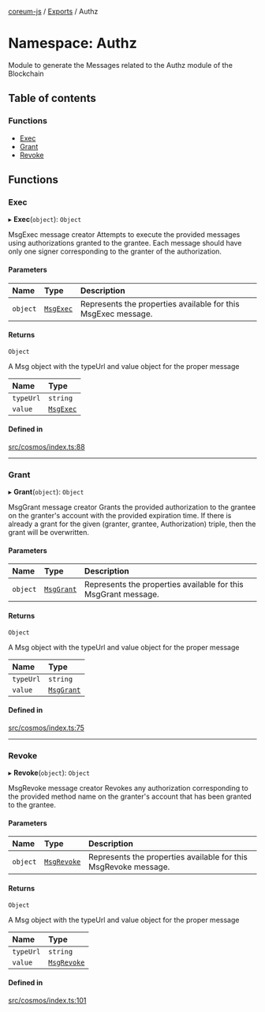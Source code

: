 [coreum-js](../README.md) / [Exports](../modules.md) / Authz

# Namespace: Authz

Module to generate the Messages related to the Authz module of the Blockchain

## Table of contents

### Functions

- [Exec](Authz.md#exec)
- [Grant](Authz.md#grant)
- [Revoke](Authz.md#revoke)

## Functions

### Exec

▸ **Exec**(`object`): `Object`

MsgExec message creator
Attempts to execute the provided messages using authorizations granted to the grantee. Each message should have only one signer corresponding to the granter of the authorization.

#### Parameters

| Name | Type | Description |
| :------ | :------ | :------ |
| `object` | [`MsgExec`](../interfaces/internal_.MsgExec.md) | Represents the properties available for this MsgExec message. |

#### Returns

`Object`

A Msg object with the typeUrl and value object for the proper message

| Name | Type |
| :------ | :------ |
| `typeUrl` | `string` |
| `value` | [`MsgExec`](internal_.md#msgexec) |

#### Defined in

[src/cosmos/index.ts:88](https://github.com/PulsaraIO/coreum-js/blob/63824e3/src/cosmos/index.ts#L88)

___

### Grant

▸ **Grant**(`object`): `Object`

MsgGrant message creator
Grants the provided authorization to the grantee on the granter's account with the provided expiration time. If there is already a grant for the given (granter, grantee, Authorization) triple, then the grant will be overwritten.

#### Parameters

| Name | Type | Description |
| :------ | :------ | :------ |
| `object` | [`MsgGrant`](../interfaces/internal_.MsgGrant.md) | Represents the properties available for this MsgGrant message. |

#### Returns

`Object`

A Msg object with the typeUrl and value object for the proper message

| Name | Type |
| :------ | :------ |
| `typeUrl` | `string` |
| `value` | [`MsgGrant`](internal_.md#msggrant) |

#### Defined in

[src/cosmos/index.ts:75](https://github.com/PulsaraIO/coreum-js/blob/63824e3/src/cosmos/index.ts#L75)

___

### Revoke

▸ **Revoke**(`object`): `Object`

MsgRevoke message creator
Revokes any authorization corresponding to the provided method name on the granter's account that has been granted to the grantee.

#### Parameters

| Name | Type | Description |
| :------ | :------ | :------ |
| `object` | [`MsgRevoke`](../interfaces/internal_.MsgRevoke.md) | Represents the properties available for this MsgRevoke message. |

#### Returns

`Object`

A Msg object with the typeUrl and value object for the proper message

| Name | Type |
| :------ | :------ |
| `typeUrl` | `string` |
| `value` | [`MsgRevoke`](internal_.md#msgrevoke) |

#### Defined in

[src/cosmos/index.ts:101](https://github.com/PulsaraIO/coreum-js/blob/63824e3/src/cosmos/index.ts#L101)
